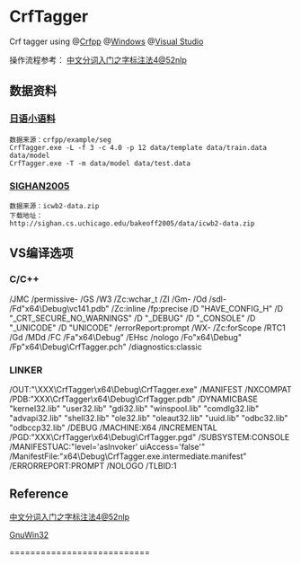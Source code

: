 # CrfTagger
Crf tagger using @[Crfpp](https://github.com/taku910/crfpp) @[Windows](https://www.microsoft.com/zh-cn/windows) @[Visual Studio](https://visualstudio.microsoft.com/zh-hans/)

操作流程参考：
[中文分词入门之字标注法4@52nlp](http://www.52nlp.cn/%E4%B8%AD%E6%96%87%E5%88%86%E8%AF%8D%E5%85%A5%E9%97%A8%E4%B9%8B%E5%AD%97%E6%A0%87%E6%B3%A8%E6%B3%954)

## 数据资料

### [日语小语料](https://github.com/taku910/crfpp/tree/master/example/seg)
```
数据来源：crfpp/example/seg
CrfTagger.exe -L -f 3 -c 4.0 -p 12 data/template data/train.data data/model
CrfTagger.exe -T -m data/model data/test.data
```

### [SIGHAN2005](http://sighan.cs.uchicago.edu/bakeoff2005/)
```
数据来源：icwb2-data.zip
下载地址：
http://sighan.cs.uchicago.edu/bakeoff2005/data/icwb2-data.zip
```

## VS编译选项
### C/C++
/JMC /permissive- /GS /W3 /Zc:wchar_t /ZI /Gm- /Od /sdl- /Fd"x64\Debug\vc141.pdb" /Zc:inline /fp:precise /D "HAVE_CONFIG_H" /D "_CRT_SECURE_NO_WARNINGS" /D "_DEBUG" /D "_CONSOLE" /D "_UNICODE" /D "UNICODE" /errorReport:prompt /WX- /Zc:forScope /RTC1 /Gd /MDd /FC /Fa"x64\Debug\" /EHsc /nologo /Fo"x64\Debug\" /Fp"x64\Debug\CrfTagger.pch" /diagnostics:classic 

### LINKER
/OUT:"\XXX\CrfTagger\x64\Debug\CrfTagger.exe" /MANIFEST /NXCOMPAT /PDB:"XXX\CrfTagger\x64\Debug\CrfTagger.pdb" /DYNAMICBASE "kernel32.lib" "user32.lib" "gdi32.lib" "winspool.lib" "comdlg32.lib" "advapi32.lib" "shell32.lib" "ole32.lib" "oleaut32.lib" "uuid.lib" "odbc32.lib" "odbccp32.lib" /DEBUG /MACHINE:X64 /INCREMENTAL /PGD:"XXX\CrfTagger\x64\Debug\CrfTagger.pgd" /SUBSYSTEM:CONSOLE /MANIFESTUAC:"level='asInvoker' uiAccess='false'" /ManifestFile:"x64\Debug\CrfTagger.exe.intermediate.manifest" /ERRORREPORT:PROMPT /NOLOGO /TLBID:1 

## Reference

[中文分词入门之字标注法4@52nlp](http://www.52nlp.cn/%E4%B8%AD%E6%96%87%E5%88%86%E8%AF%8D%E5%85%A5%E9%97%A8%E4%B9%8B%E5%AD%97%E6%A0%87%E6%B3%A8%E6%B3%954)

[GnuWin32](http://gnuwin32.sourceforge.net/packages/diffutils.htm)

===========================
